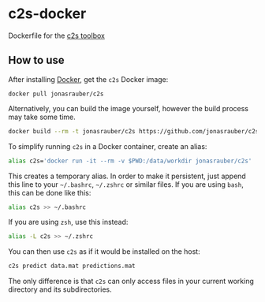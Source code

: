 # c2s-docker
Dockerfile for the [c2s toolbox](https://github.com/lucastheis/c2s)

## How to use

After installing [Docker](https://www.docker.com/), get the `c2s` Docker image:

```
docker pull jonasrauber/c2s
```

Alternatively, you can build the image yourself, however the build process may take some time.

```sh
docker build --rm -t jonasrauber/c2s https://github.com/jonasrauber/c2s-docker.git
```

To simplify running `c2s` in a Docker container, create an alias:

```sh
alias c2s='docker run -it --rm -v $PWD:/data/workdir jonasrauber/c2s'
```

This creates a temporary alias. In order to make it persistent, just append this line to your `~/.bashrc`, `~/.zshrc` or similar files. If you are using `bash`, this can be done like this:

```bash
alias c2s >> ~/.bashrc
```

If you are using `zsh`, use this instead:

```zsh
alias -L c2s >> ~/.zshrc
```

You can then use `c2s` as if it would be installed on the host:

```sh
c2s predict data.mat predictions.mat
```

The only difference is that `c2s` can only access files in your current working directory and its subdirectories.

